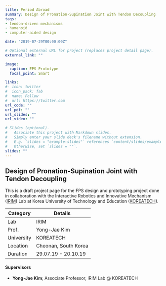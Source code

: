 ```yaml
---
title: Period Abroad
summary: Design of Pronation-Supination Joint with Tendon Decoupling
tags:
- tendon-driven mechanisms
- humanoid
- computer-aided design

date: "2019-07-29T00:00:00Z"

# Optional external URL for project (replaces project detail page).
external_link: ""

image:
  caption: FPS Prototype
  focal_point: Smart

links:
#- icon: twitter
#  icon_pack: fab
#  name: Follow
#  url: https://twitter.com
url_code: ""
url_pdf: ""
url_slides: ""
url_video: ""

# Slides (optional).
#   Associate this project with Markdown slides.
#   Simply enter your slide deck's filename without extension.
#   E.g. `slides = "example-slides"` references `content/slides/example-slides.md`.
#   Otherwise, set `slides = ""`.
slides: ""
---
```


## Design of Pronation-Supination Joint with Tendon Decoupling

This is a draft project page for the FPS design and prototyping project done in collaboration with the Interactive Robotics and Innovative Mechanism ([IRIM](https://www.youtube.com/channel/UCj1NluENvVHth1V74dohlcw)) Lab at Korea University of Technology and Education ([KOREATECH](https://www.koreatech.ac.kr/eng.do)).

| Category| Details|
|--- | --- |
| Lab | IRIM |
| Prof. | Yong-Jae Kim |
| University | KOREATECH |
| Location | Cheonan, South Korea |
| Duration| 29.07.19 - 20.10.19 |

#### Supervisors

- **Yong-Jae Kim**; Associate Professor, IRIM Lab @ KOREATECH
